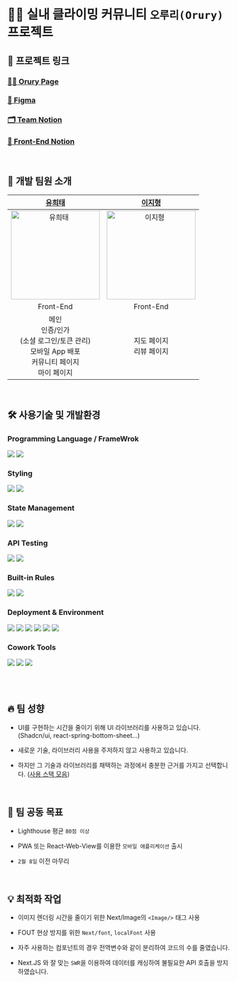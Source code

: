 # 🧗‍♀️ 실내 클라이밍 커뮤니티 `오루리(Orury)` 프로젝트

## 🔗 프로젝트 링크

### [🧗‍♀️ Orury Page](https://orury.com)

### [🎨 Figma](https://www.figma.com/file/V4Jjx42uFhcgFpeygd15gx/Wire-Frame?type=design&node-id=0%3A1&mode=design&t=r5Tc9UWpo0UqDFHj-1)

### [🗂️ Team Notion](https://www.notion.so/Orury-92fd575d1a09482f8b60777f5182d450?pvs=4)

### [🔵 Front-End Notion](https://www.notion.so/Orury-92fd575d1a09482f8b60777f5182d450?pvs=4)

<br />

## 👤 개발 팀원 소개

| **[유희태](https://github.com/1017yu)** | **[이지형](https://github.com/Jihyeong00)** |
| :-: | :-: |
| <a href="https://github.com/1017yu"><img src="https://avatars.githubusercontent.com/u/83483378?v=4" width=200px alt="유희태" /> | <a href="https://github.com/Jihyeong00"><img src="https://avatars.githubusercontent.com/u/115636461?v=4" width=200px alt="이지형" /> |
| Front-End | Front-End |
| 메인<br />인증/인가<br />(소셜 로그인/토큰 관리)<br />모바일 App 배포<br />커뮤니티 페이지<br />마이 페이지<br /> | 지도 페이지<br />리뷰 페이지<br /> |

<br />

## 🛠️ 사용기술 및 개발환경

### Programming Language / FrameWrok

<img src="https://img.shields.io/badge/TypeScript-3178C6?style=flat-square&logo=TypeScript&logoColor=white" />
<img src="https://img.shields.io/badge/NEXT.js-000000?style=flat-square&logo=nextdotjs&logoColor=white" />

### Styling

<img src="https://img.shields.io/badge/TailwindCSS-06B6D4?style=flatsquare&logo=tailwindcss&logoColor=white"/></a> <img src="https://img.shields.io/badge/shadcn/ui-000000?style=flat-square&logo=shadcnui&logoColor=white" />

### State Management

<img src="https://img.shields.io/badge/Zustand-FB542B?style=flat-square&logo=zustand&logoColor=white" />
<img src="https://img.shields.io/badge/SWR-fff?style=flat-square&logo=swr&logoColor=black" />

### API Testing

<img src="https://img.shields.io/badge/Mock Service Worker-FF6A33?style=flat-square&logo=mockserviceworker&logoColor=white" />
<img src="https://img.shields.io/badge/Postman-FF6C37?style=flat-square&logo=postman&logoColor=white" />

### Built-in Rules

<img src="https://img.shields.io/badge/ESLint-4B32C3?style=flat-square&logo=eslint&logoColor=white" />
<img src="https://img.shields.io/badge/Prettier-F7B93E?style=flat-square&logo=prettier&logoColor=white" />
</p>

### Deployment & Environment

<p>
<img src="https://img.shields.io/badge/Vercel-000000?style=flat-square&logo=Vercel&logoColor=white" />
<img src="https://img.shields.io/badge/Amazon EC2-FF9900?style=flat-square&logo=amazonec2&logoColor=white" />
<img src="https://img.shields.io/badge/npm-CB3837?style=flat-square&logo=npm&logoColor=white"/>
<img src="https://img.shields.io/badge/Git-F05032?style=flat-square&logo=git&logoColor=white"/>
<img src="https://img.shields.io/badge/GitHub-181717?style=flat-square&logo=GitHub&logoColor=white" />
<img src="https://img.shields.io/badge/VSCode-007ACC?style=flat-square&logo=Visual Studio Code&logoColor=white"/>
</p>

### Cowork Tools

<p>
<img src="https://img.shields.io/badge/Slack-4A154B?style=flat-square&logo=Slack&logoColor=white" />
<img src="https://img.shields.io/badge/Notion-000000?style=flat-square&logo=Notion&logoColor=white" />
<img src="https://img.shields.io/badge/Figma-F24E1E?style=flat-square&logo=figma&logoColor=white" />
</p>

<br></br>

## 🔥 팀 성향

- UI를 구현하는 시간을 줄이기 위해 UI 라이브러리를 사용하고 있습니다. (Shadcn/ui, react-spring-bottom-sheet...)

- 새로운 기술, 라이브러리 사용을 주저하지 않고 사용하고 있습니다.

- 하지만 그 기술과 라이브러리를 채택하는 과정에서 충분한 근거를 가지고 선택합니다. ([사용 스택 모음](https://www.notion.so/5903e91043524c1298680e4b65fe299e?pvs=4))

<br />

## 🎯 팀 공동 목표

- Lighthouse 평균 `80점 이상`

- PWA 또는 React-Web-View를 이용한 `모바일 애플리케이션` 출시

- `2월 8일` 이전 마무리

<br />

## 💡 최적화 작업

- 이미지 렌더링 시간을 줄이기 위한 Next/Image의 `<Image/>` 태그 사용

- FOUT 현상 방지를 위한 `Next/font`, `localFont` 사용

- 자주 사용하는 컴포넌트의 경우 전역변수와 같이 분리하여 코드의 수를 줄였습니다.

- Next.JS 와 잘 맞는 `SWR`을 이용하여 데이터를 캐싱하여 불필요한 API 호출을 방지하였습니다.

